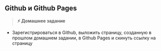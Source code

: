 
## Github и Github Pages

> **⚡️ Домашнее задание**

- Зарегистрироваться в Github, выложить страницу, созданную в прошлом домашнем задании, в Github Pages и скинуть ссылку на страницу
